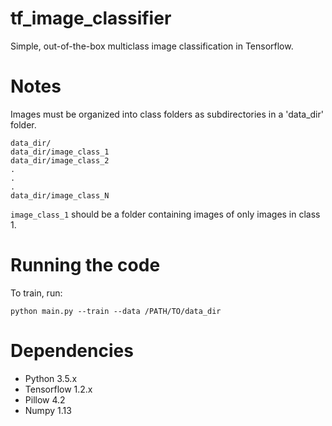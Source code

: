 # tf_image_classifier
Simple, out-of-the-box multiclass image classification in Tensorflow. 

# Notes
Images must be organized into class folders as subdirectories in a 'data_dir' folder.
```
data_dir/
data_dir/image_class_1
data_dir/image_class_2
.
.
.
data_dir/image_class_N
```

`image_class_1` should be a folder containing images of only images in class 1.

# Running the code
To train, run:
```
python main.py --train --data /PATH/TO/data_dir
```

# Dependencies
* Python 3.5.x
* Tensorflow 1.2.x
* Pillow 4.2
* Numpy 1.13
